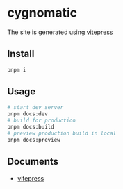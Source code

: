 # cygnomatic

The site is generated using [vitepress](https://vitepress.dev/)

## Install

```sh
pnpm i
```

## Usage

```sh
# start dev server
pnpm docs:dev
# build for production
pnpm docs:build
# preview production build in local
pnpm docs:preview
```

## Documents

- [vitepress](https://vitepress.dev/)
